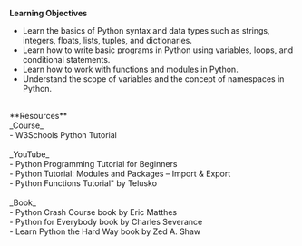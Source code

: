**Learning Objectives**<br>
- Learn the basics of Python syntax and data types such as strings, integers, floats, lists, tuples, and dictionaries.<br>
- Learn how to write basic programs in Python using variables, loops, and conditional statements.<br>
- Learn how to work with functions and modules in Python.<br>
- Understand the scope of variables and the concept of namespaces in Python.<br>
<br>
**Resources**<br>
_Course_<br>
- W3Schools Python Tutorial<br>
<br>
_YouTube_<br>
- Python Programming Tutorial for Beginners<br>
- Python Tutorial: Modules and Packages – Import & Export<br>
- Python Functions Tutorial" by Telusko<br>
<br>
_Book_<br>
- Python Crash Course book by Eric Matthes<br>
- Python for Everybody book by Charles Severance<br>
- Learn Python the Hard Way book by Zed A. Shaw<br>

